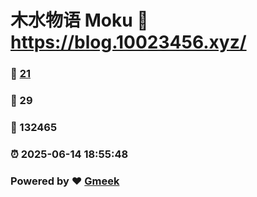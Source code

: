 # 木水物语 Moku :link: https://blog.10023456.xyz/ 
### :page_facing_up: [21](https://blog.10023456.xyz//tag.html) 
### :speech_balloon: 29 
### :hibiscus: 132465 
### :alarm_clock: 2025-06-14 18:55:48 
### Powered by :heart: [Gmeek](https://github.com/Meekdai/Gmeek)

